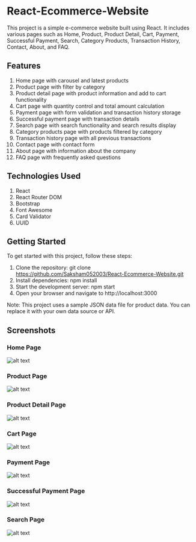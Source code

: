 # React-Ecommerce-Website
This project is a simple e-commerce website built using React. It includes various pages such as Home, Product, Product Detail, Cart, Payment, Successful Payment, Search, Category Products, Transaction History, Contact, About, and FAQ.

## Features
1. Home page with carousel and latest products
2. Product page with filter by category
3. Product detail page with product information and add to cart functionality
4. Cart page with quantity control and total amount calculation
5. Payment page with form validation and transaction history storage
6. Successful payment page with transaction details
7. Search page with search functionality and search results display
8. Category products page with products filtered by category
9. Transaction history page with all previous transactions
10. Contact page with contact form
11. About page with information about the company
12. FAQ page with frequently asked questions

## Technologies Used
1. React
2. React Router DOM
3. Bootstrap
4. Font Awesome
5. Card Validator
6. UUID

## Getting Started
To get started with this project, follow these steps:
1. Clone the repository: git clone https://github.com/Saksham052003/React-Ecommerce-Website.git
2. Install dependencies: npm install
3. Start the development server: npm start
4. Open your browser and navigate to http://localhost:3000

Note: This project uses a sample JSON data file for product data. You can replace it with your own data source or API.

## Screenshots

### Home Page
![alt text](image.png)
### Product Page
![alt text](image-1.png)
### Product Detail Page
![alt text](image-2.png)
### Cart Page
![alt text](image-3.png)
### Payment Page
![alt text](image-4.png)
### Successful Payment Page
![alt text](image-5.png)
### Search Page
![alt text](image-6.png)
